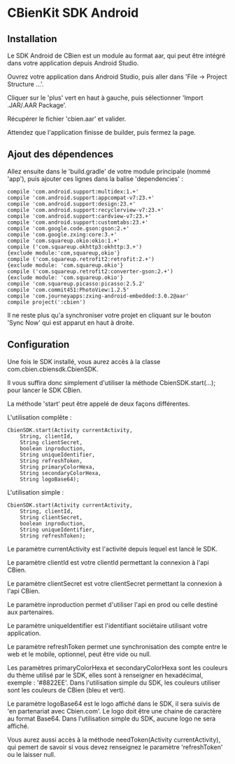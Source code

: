 # CBienKit SDK Android 

## Installation

Le SDK Android de CBien est un module au format aar, qui peut être intégré dans votre application depuis Android Studio.

Ouvrez votre application dans Android Studio, puis aller dans 'File → Project Structure …'.

Cliquer sur le 'plus' vert en haut à gauche, puis sélectionner 'Import .JAR/.AAR Package'.

Récupérer le fichier 'cbien.aar' et valider.

Attendez que l'application finisse de builder, puis fermez la page.

## Ajout des dépendences

Allez ensuite dans le 'build.gradle' de votre module principale (nommé 'app'), puis ajouter ces lignes dans la balise 'dependencies' :

    compile 'com.android.support:multidex:1.+'
    compile 'com.android.support:appcompat-v7:23.+'
    compile 'com.android.support:design:23.+'
    compile 'com.android.support:recyclerview-v7:23.+'
    compile 'com.android.support:cardview-v7:23.+'
    compile 'com.android.support:customtabs:23.+'
    compile 'com.google.code.gson:gson:2.+'
    compile 'com.google.zxing:core:3.+'
    compile 'com.squareup.okio:okio:1.+'
    compile ('com.squareup.okhttp3:okhttp:3.+')
    {exclude module:'com,squareup,okio'}
    compile ('com.squareup.retrofit2:retrofit:2.+')
    {exclude module: 'com.squareup.okio'}
    compile ('com.squareup.retrofit2:converter-gson:2.+')
    {exclude module: 'com.squareup.okio'}
    compile 'com.squareup.picasso:picasso:2.5.2'
    compile 'com.commit451:PhotoView:1.2.5'
    compile 'com.journeyapps:zxing-android-embedded:3.0.2@aar'
    compile project(':cbien')

Il ne reste plus qu'a synchroniser votre projet en cliquant sur le bouton 'Sync Now' qui est apparut en haut à droite.

## Configuration

Une fois le SDK installé, vous aurez accès à la classe com.cbien.cbiensdk.CbienSDK.

Il vous suffira donc simplement d'utiliser la méthode CbienSDK.start(…); pour lancer le SDK CBien.

La méthode 'start' peut être appelé de deux façons différentes.

L'utilisation complête :

    CbienSDK.start(Activity currentActivity, 
        String, clientId, 
        String clientSecret, 
        boolean inproduction, 
        String uniqueIdentifier, 
        String refreshToken, 
        String primaryColorHexa, 
        String secondaryColorHexa, 
        String logoBase64);

L'utilisation simple :

    CbienSDK.start(Activity currentActivity, 
        String, clientId, 
        String clientSecret, 
        boolean inproduction, 
        String uniqueIdentifier, 
        String refreshToken);

Le paramètre currentActivity est l'activité depuis lequel est lancé le SDK.

Le paramètre clientId est votre clientId permettant la connexion à l'api CBien.

Le paramètre clientSecret est votre clientSecret permettant la connexion à l'api CBien.

Le paramètre inproduction permet d'utiliser l'api en prod ou celle destiné aux partenaires.

Le paramètre uniqueIdentifier est l'identifiant sociétaire utilisant votre application.

Le paramètre refreshToken permet une synchronisation des compte entre le web et le mobile, optionnel, peut être vide ou null.

Les paramètres primaryColorHexa et secondaryColorHexa sont les couleurs du thème utilisé par le SDK, elles sont à renseigner en hexadécimal, exemple : '#8822EE'.
Dans l'utilisation simple du SDK, les couleurs utiliser sont les couleurs de CBien (bleu et vert).

Le paramètre logoBase64 est le logo affiché dans le SDK, il sera suivis de 'en partenariat avec Cbien.com'.
Le logo doit être une chaine de caractère au format Base64.
Dans l'utilisation simple du SDK, aucune logo ne sera affiché.

Vous aurez aussi accès à la méthode needToken(Activity currentActivity), 
qui pemert de savoir si vous devez renseignez le paramètre 'refreshToken' ou le laisser null.

